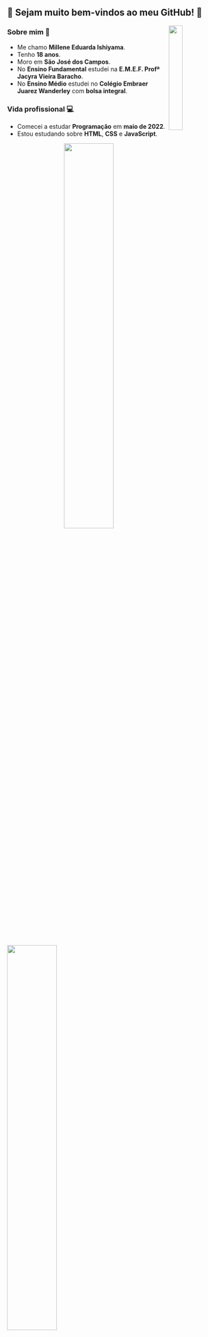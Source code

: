 ## 🌟 Sejam muito bem-vindos ao meu GitHub! 🌟
<img align="right" src="https://instagram.fsjk2-1.fna.fbcdn.net/v/t51.2885-19/273947392_307566021405082_6254781734085872820_n.jpg?stp=dst-jpg_s320x320&_nc_ht=instagram.fsjk2-1.fna.fbcdn.net&_nc_cat=110&_nc_ohc=C4fp79YhC0sAX-1BibN&edm=AOQ1c0wBAAAA&ccb=7-5&oh=00_AT8u3ddXpp_I8n9jiBrQN_bGVLut18Xvn-EBkNZHFq6Z1Q&oe=63488346&_nc_sid=8fd12b" width="25%" />

###  Sobre mim 💖
- Me chamo <strong>Millene Eduarda Ishiyama</strong>. <br>
- Tenho <strong>18 anos</strong>. <br>
- Moro em <strong>São José dos Campos</strong>. <br>
- No <strong>Ensino Fundamental</strong> estudei na <strong>E.M.E.F. Profª Jacyra Vieira Baracho</strong>. <br>
- No <strong>Ensino Médio</strong> estudei no <strong>Colégio Embraer Juarez Wanderley</strong> com <strong>bolsa integral</strong>.

### Vida profissional 💻
- Comecei a estudar <strong>Programação</strong> em <strong>maio de 2022</strong>.
- Estou estudando sobre <strong>HTML</strong>, <strong>CSS</strong> e <strong>JavaScript</strong>.

<img align="right" src="https://github-readme-streak-stats.herokuapp.com/?user=miishiyama&theme=jolly" width="48%" />
<img src="https://github-readme-stats.vercel.app/api?username=miishiyama&count_private=true&show_icons=true&theme=jolly" width="48%" />

---
<img align="right" src="https://github-readme-stats.vercel.app/api/top-langs/?username=miishiyama&layout=compact&theme=jolly" width="48%" />

### Tecnologias 🚀
![HTML](https://img.shields.io/badge/HTML-239120?style=for-the-badge&logo=html5&logoColor=white)
![CSS](https://img.shields.io/badge/CSS-239120?&style=for-the-badge&logo=css3&logoColor=white)

### Estudando ✍🏻
![HTML](https://img.shields.io/badge/HTML-239120?style=for-the-badge&logo=html5&logoColor=white)
![CSS](https://img.shields.io/badge/CSS-239120?&style=for-the-badge&logo=css3&logoColor=white)
![JavaScript](https://img.shields.io/badge/JavaScript-F7DF1E?style=for-the-badge&logo=javascript&logoColor=black)
